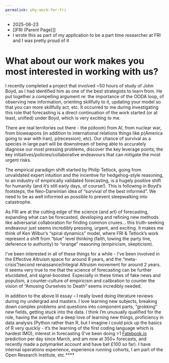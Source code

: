 ```yaml
---
permalink: why-work-for-fri
---
```


- 2025-06-23 
- [[FRI (Parent Page)]]
- I wrote this as part of my application to be a part time researcher at FRI and I was pretty proud of it
# What about our work makes you most interested in working with us?
I recently completed a project that involved ~50 hours of study of John Boyd, as I had identified him as one of the best strategists to learn from. He put together a compelling argument re: the importance of the OODA loop, of observing new information, orienting skillfully to it, updating your model so that you can more skillfully act, etc. It occurred to me during investigating this role that forecasting is a direct continuation of the work started (or at least, unified) under Boyd, which is very exciting to me. 

  

There are real territories out there - the p(doom) from AI, from nuclear war, from bioweapons (in addition to international relations things like p(America going to war with Iran), p(recession), etc). Our chance of survival as a species in large part will be downstream of being able to accurately diagnose our most pressing problems, discover the key leverage points, the key initiatives/policies/collaborative endeavours that can mitigate the most urgent risks. 

  

The empirical paradigm shift started by Philip Tetlock, going from unvalidated expert intuition and the incentive for hedgehog-style reasoning, to an industry of empirically validated forecasting, is a hugely positive shift for humanity (and it’s still early days, of course!). This is following in Boyd’s footsteps, the Neo-Darwinian idea of “survival of the best informed”. We need to be as well informed as possible to prevent sleepwalking into catastrophe. 

  

As FRI are at the cutting edge of the science (and art) of forecasting, expanding what can be forecasted, developing and refining new methods like adversarial collaboration for finding common cruxes… this truth-seeking endeavour just seems incredibly pressing, urgent, and exciting. It makes me think of Ken Wilbur’s “spiral dynamics” model, where FRI & Tetlock’s work represent a shift from “blue” level thinking (faith, towing the party line, deference to authority) to “orange” reasoning (empiricism, skepticism).

  

I’ve been interested in all of these things for a while - I’ve been involved in the Effective Altruism space for around 8 years, and the “meta-crisis”/second renaissance/Integral Altruism movement for around 2 years. It seems very true to me that the science of forecasting can be further elucidated, and signal-boosted. Especially in these times of fake news and populism, a counter-culture of empiricism and calibration to counter the vision of “Amusing Ourselves to Death” seems incredibly needed.

  

In addition to the above lil essay – I really loved doing literature reviews during my undergrad and masters. I love learning new subjects, breaking down complex problems and questions into component parts, “grokking” new fields, getting stuck into the data. I think I’m unusually qualified for the role, having the overlap of a deep love of learning new things, proficiency in data analysis (Python rather than R, but I imagine I could pick up the basics of R very quickly - it’s the learning of the first coding language which is hardest IMO), interest in forecasting (I’ve been doing >1 [Fatebook.io](http://fatebook.io) prediction per day since March, and am now at 350+ forecasts, and recently made a polymarket account and have bet £100 so far). I have internal operations experience, experience running cohorts, I am part of the Open Research Institute, etc.****